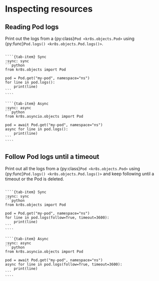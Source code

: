 # Inspecting resources

## Reading Pod logs

Print out the logs from a {py:class}`Pod <kr8s.objects.Pod>` using {py:func}`Pod.logs() <kr8s.objects.Pod.logs()>`.

`````{tab-set}

````{tab-item} Sync
:sync: sync
```python
from kr8s.objects import Pod

pod = Pod.get("my-pod", namespace="ns")
for line in pod.logs():
    print(line)
```
````

````{tab-item} Async
:sync: async
```python
from kr8s.asyncio.objects import Pod

pod = await Pod.get("my-pod", namespace="ns")
async for line in pod.logs():
    print(line)
```
````

`````


## Follow Pod logs until a timeout

Print out all the logs from a {py:class}`Pod <kr8s.objects.Pod>` using {py:func}`Pod.logs() <kr8s.objects.Pod.logs()>` and keep following until a timeout or the Pod is deleted.

`````{tab-set}

````{tab-item} Sync
:sync: sync
```python
from kr8s.objects import Pod

pod = Pod.get("my-pod", namespace="ns")
for line in pod.logs(follow=True, timeout=3600):
    print(line)
```
````

````{tab-item} Async
:sync: async
```python
from kr8s.asyncio.objects import Pod

pod = await Pod.get("my-pod", namespace="ns")
async for line in pod.logs(follow=True, timeout=3600):
    print(line)
```
````

`````
